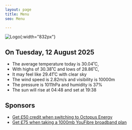 ```yaml
---
layout: page
title: Menu
seo: Menu

---
```


![Logo](/images/logo.jpg){:width="832px"}

<!-- weather_marker starts -->
## On Tuesday, 12 August 2025

- The average temperature today is 30.04˚C,
- With highs of 30.38˚C and lows of 28.86˚C,
- It may feel like 29.41˚C with clear sky
- The wind speed is 2.82m/s and visibility is 10000m
- The pressure is 1011hPa and humidity is 37%
- The sun will rise at 04:48 and set at 19:38

<!-- weather_marker ends -->

## Sponsors

- [Get £50 credit when switching to Octopus Energy](https://bit.ly/3oD1nnS)
- [Get £75 when taking a 1000mb YouFibre broadband plan](https://aklam.io/91zWhU?)

